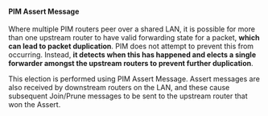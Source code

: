 #### PIM Assert Message
   Where multiple PIM routers peer over a shared LAN, it is possible for more than one upstream router to have valid forwarding state for a packet, **which can lead to packet duplication**. PIM does not attempt to prevent this from occurring. Instead, **it detects when this has happened and elects a single forwarder amongst the upstream routers to prevent further duplication**.
   
   This election is performed using PIM Assert Message. Assert messages are also received by downstream routers on the LAN, and these cause subsequent Join/Prune messages to be sent to the upstream router that won the Assert.

